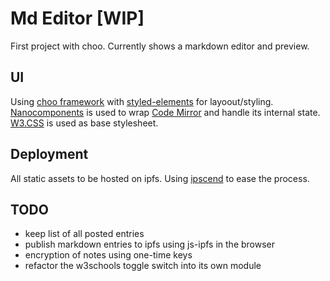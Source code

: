 # Md Editor [WIP]

First project with choo. Currently shows a markdown editor and preview.

## UI
Using [choo framework](https://github.com/choojs/choo) with [styled-elements](https://github.com/styled-components/styled-elements) for layoout/styling. [Nanocomponents](https://github.com/choojs/nanocomponent) is used to wrap [Code Mirror](http://codemirror.net/) and handle its internal state. [W3.CSS](https://www.w3schools.com/w3css/default.asp) is used as base stylesheet.

## Deployment
All static assets to be hosted on ipfs. Using [ipscend](https://github.com/diasdavid/ipscend) to ease the process.

## TODO
* keep list of all posted entries
* publish markdown entries to ipfs using js-ipfs in the browser
* encryption of notes using one-time keys
* refactor the w3schools toggle switch into its own module
